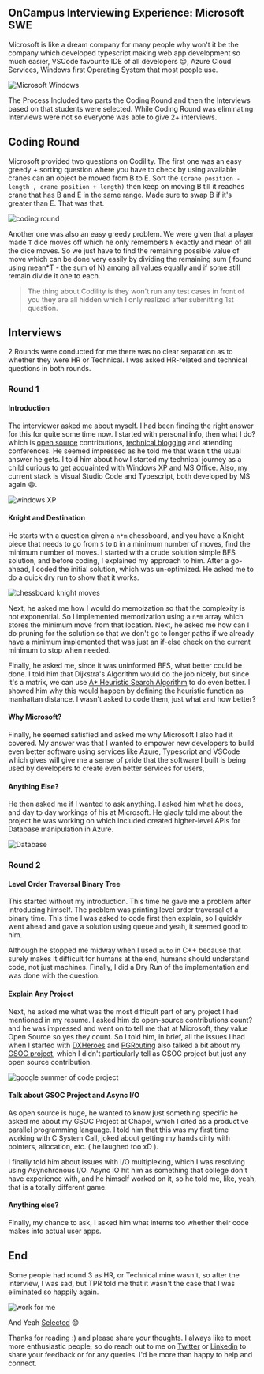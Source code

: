 ## OnCampus Interviewing Experience: Microsoft SWE

Microsoft is like a dream company for many people why won't it be the company which developed typescript making web app development so much easier, VSCode favourite IDE of all developers 😌, Azure Cloud Services, Windows first Operating System that most people use.

![Microsoft Windows](https://media.giphy.com/media/thA1QtTj8ZYHK/giphy.gif)

The Process Included two parts the Coding Round and then the Interviews based on that students were selected. While Coding Round was eliminating Interviews were not so everyone was able to give 2+ interviews.

## Coding Round

Microsoft provided two questions on Codility. The first one was an easy greedy + sorting question where you have to check by using available cranes can an object be moved from B to E. Sort the `(crane position - length , crane position + length)` then keep on moving B till it reaches crane that has B and E in the same range. Made sure to swap B if it's greater than E. That was that. 

![coding round](https://media.giphy.com/media/26tn33aiTi1jkl6H6/giphy.gif)

Another one was also an easy greedy problem. We were given that a player made `T` dice moves off which he only remembers `N` exactly and mean of all the dice moves. So we just have to find the remaining possible value of move which can be done very easily by dividing the remaining sum ( found using mean*T - the sum of N) among all values equally and if some still remain divide it one to each.

>The thing about Codility is they won't run any test cases in front of you they are all hidden which I only realized after submitting 1st question.

## Interviews

2 Rounds were conducted for me there was no clear separation as to whether they were HR or Technical. I was asked HR-related and technical questions in both rounds.

### Round 1

#### Introduction

The interviewer asked me about myself. I had been finding the right answer for this for quite some time now. I started with personal info, then what I do? which is [open source](https://github.com/king-11) contributions, [technical blogging](http://blog.manlakshya.tech/) and attending conferences. He seemed impressed as he told me that wasn't the usual answer he gets. I told him about how I started my technical journey as a child curious to get acquainted with Windows XP and MS Office. Also, my current stack is Visual Studio Code and Typescript, both developed by MS again :smile:.

![windows XP](https://media.giphy.com/media/4mXjpVNJAFlvi/giphy.gif)

#### Knight and Destination

He starts with a question given a `n*m` chessboard, and you have a Knight piece that needs to go from `S` to `D` in a minimum number of moves, find the minimum number of moves. I started with a crude solution simple BFS solution, and before coding, I explained my approach to him. After a go-ahead, I coded the initial solution, which was un-optimized. He asked me to do a quick dry run to show that it works.

![chessboard knight moves](https://media.giphy.com/media/32dfpYx8kBX1bXSEu8/giphy.gif)

Next, he asked me how I would do memoization so that the complexity is not exponential. So I implemented memorization using a `n*m` array which stores the minimum move from that location. Next, he asked me how can I do pruning for the solution so that we don't go to longer paths if we already have a minimum implemented that was just an if-else check on the current minimum to stop when needed.

Finally, he asked me, since it was uninformed BFS, what better could be done. I told him that Dijkstra's Algorithm would do the job nicely, but since it's a matrix, we can use [A* Heuristic Search Algorithm](https://www.redblobgames.com/pathfinding/a-star/introduction.html) to do even better. I showed him why this would happen by defining the heuristic function as manhattan distance. I wasn't asked to code them, just what and how better?

#### Why Microsoft?

Finally, he seemed satisfied and asked me why Microsoft I also had it covered. My answer was that I wanted to empower new developers to build even better software using services like Azure, Typescript and VSCode which gives will give me a sense of pride that the software I built is being used by developers to create even better services for users,

#### Anything Else?

He then asked me if I wanted to ask anything. I asked him what he does, and day to day workings of his at Microsoft. He gladly told me about the project he was working on which included created higher-level APIs for Database manipulation in Azure.

![Database](https://media.giphy.com/media/kPrlykW2TpVU4HWx2O/giphy.gif)

### Round 2

#### Level Order Traversal Binary Tree

This started without my introduction. This time he gave me a problem after introducing himself. The problem was printing level order traversal of a binary time. This time I was asked to code first then explain, so I quickly went ahead and gave a solution using queue and yeah, it seemed good to him.

Although he stopped me midway when I used `auto` in C++ because that surely makes it difficult for humans at the end, humans should understand code, not just machines. Finally, I did a Dry Run of the implementation and was done with the question.

#### Explain Any Project

Next, he asked me what was the most difficult part of any project I had mentioned in my resume. I asked him do open-source contributions count? and he was impressed and went on to tell me that at Microsoft, they value Open Source so yes they count. So I told him, in brief, all the issues I had when I started with [DXHeroes](https://github.com/DXHeroes/dx-scanner/pulls?q=is%3Apr+author%3A%40me+) and [PGRouting](https://github.com/pgRouting/pgrouting) also talked a bit about my [GSOC project](https://summerofcode.withgoogle.com/projects/#5343790958641152), which I didn't particularly tell as GSOC project but just any open source contribution.

![google summer of code project](https://media.giphy.com/media/xTiTnoUnHxVaaVNWhO/giphy.gif)

#### Talk about GSOC Project and Async I/O

As open source is huge, he wanted to know just something specific he asked me about my GSOC Project at Chapel, which I cited as a productive parallel programming language. I told him that this was my first time working with C System Call, joked about getting my hands dirty with pointers, allocation, etc. ( he laughed too xD ).

I finally told him about issues with I/O multiplexing, which I was resolving using Asynchronous I/O. Async IO hit him as something that college don't have experience with, and he himself worked on it, so he told me, like, yeah, that is a totally different game.

#### Anything else?

Finally, my chance to ask, I asked him what interns too whether their code makes into actual user apps.

## End

Some people had round 3 as HR, or Technical mine wasn't, so after the interview, I was sad, but TPR told me that it wasn't the case that I was eliminated so happily again.

![work for me](https://media.giphy.com/media/kg129XRsLTbezr509v/giphy.gif)

And Yeah [Selected](https://www.linkedin.com/feed/update/urn:li:activity:6830505027312918529/) 😊

Thanks for reading :) and please share your thoughts. I always like to meet more enthusiastic people, so do reach out to me on [Twitter](https://twitter.com/1108King) or [Linkedin](https://www.linkedin.com/in/lakshyasingh11/) to share your feedback or for any queries. I'd be more than happy to help and connect.
